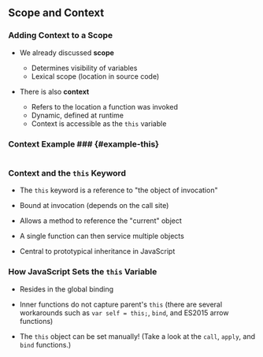 ## Scope and Context

### Adding Context to a Scope

  - We already discussed **scope**
    -   Determines visibility of variables
    -   Lexical scope (location in source code)

  - There is also **context**
    -   Refers to the location a function was invoked
    -   Dynamic, defined at runtime
    -   Context is accessible as the `this` variable

### Context Example ### {#example-this}

~~~ {.javascript insert="../../../src/examples/js/this.js" token="manual"}
~~~

### Context and the `this` Keyword

  - The `this` keyword is a reference to "the object of invocation"

  - Bound at invocation (depends on the call site)

  - Allows a method to reference the "current" object

  - A single function can then service multiple objects

  - Central to prototypical inheritance in JavaScript

### How JavaScript Sets the `this` Variable

  - Resides in the global binding

  - Inner functions do not capture parent's `this` (there are several
    workarounds such as `var self = this;`, `bind`, and ES2015 arrow
    functions)

  - The `this` object can be set manually! (Take a look at the `call`,
    `apply`, and `bind` functions.)
